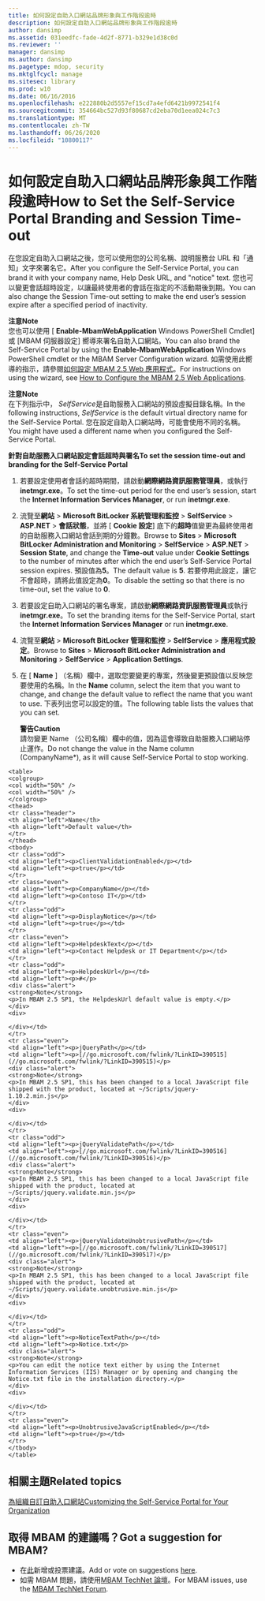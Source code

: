 ```yaml
---
title: 如何設定自助入口網站品牌形象與工作階段逾時
description: 如何設定自助入口網站品牌形象與工作階段逾時
author: dansimp
ms.assetid: 031eedfc-fade-4d2f-8771-b329e1d38c0d
ms.reviewer: ''
manager: dansimp
ms.author: dansimp
ms.pagetype: mdop, security
ms.mktglfcycl: manage
ms.sitesec: library
ms.prod: w10
ms.date: 06/16/2016
ms.openlocfilehash: e222880b2d5557ef15cd7a4efd6421b9972541f4
ms.sourcegitcommit: 354664bc527d93f80687cd2eba70d1eea024c7c3
ms.translationtype: MT
ms.contentlocale: zh-TW
ms.lasthandoff: 06/26/2020
ms.locfileid: "10800117"
---
```

# <span data-ttu-id="651dc-103">如何設定自助入口網站品牌形象與工作階段逾時</span><span class="sxs-lookup"><span data-stu-id="651dc-103">How to Set the Self-Service Portal Branding and Session Time-out</span></span>


<span data-ttu-id="651dc-104">在您設定自助入口網站之後，您可以使用您的公司名稱、說明服務台 URL 和「通知」文字來署名它。</span><span class="sxs-lookup"><span data-stu-id="651dc-104">After you configure the Self-Service Portal, you can brand it with your company name, Help Desk URL, and "notice" text.</span></span> <span data-ttu-id="651dc-105">您也可以變更會話超時設定，以讓最終使用者的會話在指定的不活動期後到期。</span><span class="sxs-lookup"><span data-stu-id="651dc-105">You can also change the Session Time-out setting to make the end user’s session expire after a specified period of inactivity.</span></span>

**<span data-ttu-id="651dc-106">注意</span><span class="sxs-lookup"><span data-stu-id="651dc-106">Note</span></span>**  
<span data-ttu-id="651dc-107">您也可以使用 [ **Enable-MbamWebApplication** Windows PowerShell Cmdlet] 或 [MBAM 伺服器設定] 嚮導來署名自助入口網站。</span><span class="sxs-lookup"><span data-stu-id="651dc-107">You can also brand the Self-Service Portal by using the **Enable-MbamWebApplication** Windows PowerShell cmdlet or the MBAM Server Configuration wizard.</span></span> <span data-ttu-id="651dc-108">如需使用此嚮導的指示，請參閱[如何設定 MBAM 2.5 Web 應用程式](how-to-configure-the-mbam-25-web-applications.md)。</span><span class="sxs-lookup"><span data-stu-id="651dc-108">For instructions on using the wizard, see [How to Configure the MBAM 2.5 Web Applications](how-to-configure-the-mbam-25-web-applications.md).</span></span>



**<span data-ttu-id="651dc-109">注意</span><span class="sxs-lookup"><span data-stu-id="651dc-109">Note</span></span>**  
<span data-ttu-id="651dc-110">在下列指示中， *SelfService*是自助服務入口網站的預設虛擬目錄名稱。</span><span class="sxs-lookup"><span data-stu-id="651dc-110">In the following instructions, *SelfService* is the default virtual directory name for the Self-Service Portal.</span></span> <span data-ttu-id="651dc-111">您在設定自助入口網站時，可能會使用不同的名稱。</span><span class="sxs-lookup"><span data-stu-id="651dc-111">You might have used a different name when you configured the Self-Service Portal.</span></span>



**<span data-ttu-id="651dc-112">針對自助服務入口網站設定會話超時與署名</span><span class="sxs-lookup"><span data-stu-id="651dc-112">To set the session time-out and branding for the Self-Service Portal</span></span>**

1.  <span data-ttu-id="651dc-113">若要設定使用者會話的超時期間，請啟動**網際網路資訊服務管理員**，或執行**inetmgr.exe**。</span><span class="sxs-lookup"><span data-stu-id="651dc-113">To set the time-out period for the end user’s session, start the **Internet Information Services Manager**, or run **inetmgr.exe**.</span></span>

2.  <span data-ttu-id="651dc-114">流覽至**網站** &gt; **Microsoft BitLocker 系統管理和監控** &gt; **SelfService** &gt; **ASP.NET** &gt; **會話狀態**，並將 [ **Cookie 設定**] 底下的**超時**值變更為最終使用者的自助服務入口網站會話到期的分鐘數。</span><span class="sxs-lookup"><span data-stu-id="651dc-114">Browse to **Sites** &gt; **Microsoft BitLocker Administration and Monitoring** &gt; **SelfService** &gt; **ASP.NET** &gt; **Session State**, and change the **Time-out** value under **Cookie Settings** to the number of minutes after which the end user’s Self-Service Portal session expires.</span></span> <span data-ttu-id="651dc-115">預設值為**5**。</span><span class="sxs-lookup"><span data-stu-id="651dc-115">The default value is **5**.</span></span> <span data-ttu-id="651dc-116">若要停用此設定，讓它不會超時，請將此值設定為**0**。</span><span class="sxs-lookup"><span data-stu-id="651dc-116">To disable the setting so that there is no time-out, set the value to **0**.</span></span>

3.  <span data-ttu-id="651dc-117">若要設定自助入口網站的署名專案，請啟動**網際網路資訊服務管理員**或執行**inetmgr.exe**。</span><span class="sxs-lookup"><span data-stu-id="651dc-117">To set the branding items for the Self-Service Portal, start the **Internet Information Services Manager** or run **inetmgr.exe**.</span></span>

4.  <span data-ttu-id="651dc-118">流覽至**網站** &gt; **Microsoft BitLocker 管理和監控** &gt; **SelfService** &gt; **應用程式設定**。</span><span class="sxs-lookup"><span data-stu-id="651dc-118">Browse to **Sites** &gt; **Microsoft BitLocker Administration and Monitoring** &gt; **SelfService** &gt; **Application Settings**.</span></span>

5.  <span data-ttu-id="651dc-119">在 [ **Name** ] （名稱）欄中，選取您要變更的專案，然後變更預設值以反映您要使用的名稱。</span><span class="sxs-lookup"><span data-stu-id="651dc-119">In the **Name** column, select the item that you want to change, and change the default value to reflect the name that you want to use.</span></span> <span data-ttu-id="651dc-120">下表列出您可以設定的值。</span><span class="sxs-lookup"><span data-stu-id="651dc-120">The following table lists the values that you can set.</span></span>

    **<span data-ttu-id="651dc-121">警告</span><span class="sxs-lookup"><span data-stu-id="651dc-121">Caution</span></span>**  
    <span data-ttu-id="651dc-122">請勿變更 Name （公司名稱）欄中的值，因為這會導致自助服務入口網站停止運作。</span><span class="sxs-lookup"><span data-stu-id="651dc-122">Do not change the value in the Name column (CompanyName\*), as it will cause Self-Service Portal to stop working.</span></span>



~~~
<table>
<colgroup>
<col width="50%" />
<col width="50%" />
</colgroup>
<thead>
<tr class="header">
<th align="left">Name</th>
<th align="left">Default value</th>
</tr>
</thead>
<tbody>
<tr class="odd">
<td align="left"><p>ClientValidationEnabled</p></td>
<td align="left"><p>true</p></td>
</tr>
<tr class="even">
<td align="left"><p>CompanyName</p></td>
<td align="left"><p>Contoso IT</p></td>
</tr>
<tr class="odd">
<td align="left"><p>DisplayNotice</p></td>
<td align="left"><p>true</p></td>
</tr>
<tr class="even">
<td align="left"><p>HelpdeskText</p></td>
<td align="left"><p>Contact Helpdesk or IT Department</p></td>
</tr>
<tr class="odd">
<td align="left"><p>HelpdeskUrl</p></td>
<td align="left"><p>#</p>
<div class="alert">
<strong>Note</strong>  
<p>In MBAM 2.5 SP1, the HelpdeskUrl default value is empty.</p>
</div>
<div>

</div></td>
</tr>
<tr class="even">
<td align="left"><p>jQueryPath</p></td>
<td align="left"><p>[//go.microsoft.com/fwlink/?LinkID=390515](//go.microsoft.com/fwlink/?LinkID=390515)</p>
<div class="alert">
<strong>Note</strong>  
<p>In MBAM 2.5 SP1, this has been changed to a local JavaScript file shipped with the product, located at ~/Scripts/jquery-1.10.2.min.js</p>
</div>
<div>

</div></td>
</tr>
<tr class="odd">
<td align="left"><p>jQueryValidatePath</p></td>
<td align="left"><p>[//go.microsoft.com/fwlink/?LinkID=390516](//go.microsoft.com/fwlink/?LinkID=390516)</p>
<div class="alert">
<strong>Note</strong>  
<p>In MBAM 2.5 SP1, this has been changed to a local JavaScript file shipped with the product, located at ~/Scripts/jquery.validate.min.js</p>
</div>
<div>

</div></td>
</tr>
<tr class="even">
<td align="left"><p>jQueryValidateUnobtrusivePath</p></td>
<td align="left"><p>[//go.microsoft.com/fwlink/?LinkID=390517](//go.microsoft.com/fwlink/?LinkID=390517)</p>
<div class="alert">
<strong>Note</strong>  
<p>In MBAM 2.5 SP1, this has been changed to a local JavaScript file shipped with the product, located at ~/Scripts/jquery.validate.unobtrusive.min.js</p>
</div>
<div>

</div></td>
</tr>
<tr class="odd">
<td align="left"><p>NoticeTextPath</p></td>
<td align="left"><p>Notice.txt</p>
<div class="alert">
<strong>Note</strong>  
<p>You can edit the notice text either by using the Internet Information Services (IIS) Manager or by opening and changing the Notice.txt file in the installation directory.</p>
</div>
<div>

</div></td>
</tr>
<tr class="even">
<td align="left"><p>UnobtrusiveJavaScriptEnabled</p></td>
<td align="left"><p>true</p></td>
</tr>
</tbody>
</table>
~~~





## <span data-ttu-id="651dc-123">相關主題</span><span class="sxs-lookup"><span data-stu-id="651dc-123">Related topics</span></span>


[<span data-ttu-id="651dc-124">為組織自訂自助入口網站</span><span class="sxs-lookup"><span data-stu-id="651dc-124">Customizing the Self-Service Portal for Your Organization</span></span>](customizing-the-self-service-portal-for-your-organization.md)



## <span data-ttu-id="651dc-125">取得 MBAM 的建議嗎？</span><span class="sxs-lookup"><span data-stu-id="651dc-125">Got a suggestion for MBAM?</span></span>
- <span data-ttu-id="651dc-126">在[此](http://mbam.uservoice.com/forums/268571-microsoft-bitlocker-administration-and-monitoring)新增或投票建議。</span><span class="sxs-lookup"><span data-stu-id="651dc-126">Add or vote on suggestions [here](http://mbam.uservoice.com/forums/268571-microsoft-bitlocker-administration-and-monitoring).</span></span> 
- <span data-ttu-id="651dc-127">如需 MBAM 問題，請使用[MBAM TechNet 論壇](https://social.technet.microsoft.com/Forums/home?forum=mdopmbam)。</span><span class="sxs-lookup"><span data-stu-id="651dc-127">For MBAM issues, use the [MBAM TechNet Forum](https://social.technet.microsoft.com/Forums/home?forum=mdopmbam).</span></span> 





